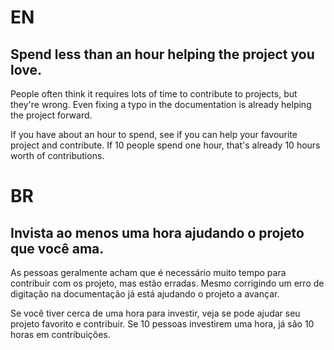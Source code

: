 # EN

## Spend less than an hour helping the project you love.

People often think it requires lots of time to contribute to projects, but they're wrong. Even fixing a typo
in the documentation is already helping the project forward.

If you have about an hour to spend, see if you can help your favourite project and contribute. If 10 people spend one hour, 
that's already 10 hours worth of contributions.

# BR

## Invista ao menos uma hora ajudando o projeto que você ama.

As pessoas geralmente acham que é necessário muito tempo para contribuir com os projeto, mas estão erradas. Mesmo corrigindo um erro de digitação na documentação já está ajudando o projeto a avançar.

Se você tiver cerca de uma hora para investir, veja se pode ajudar seu projeto favorito e contribuir. Se 10 pessoas investirem uma hora, já são 10 horas em contribuições.
